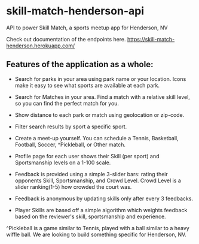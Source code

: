 # skill-match-henderson-api
API to power Skill Match, a sports meetup app for Henderson, NV

Check out documentation of the endpoints here.
https://skill-match-henderson.herokuapp.com/

## Features of the application as a whole:

- Search for parks in your area using park name or your location. Icons make it easy to see what sports
are available at each park.

- Search for Matches in your area. Find a match with a relative skill level, so you can find the perfect
match for you.

- Show distance to each park or match using geolocation or zip-code.

- Filter search results by sport a specific sport.

- Create a meet-up yourself. You can schedule a Tennis, Basketball, Football, Soccer, ^Pickleball, or
Other match.

- Profile page for each user shows their Skill (per sport) and Sportsmanship levels on a 1-100 scale.

- Feedback is provided using a simple 3-slider bars: rating their opponents Skill, Sportsmanship, and
Crowd Level. Crowd Level is a slider ranking(1-5) how crowded the court was.

- Feedback is anonymous by updating skills only after every 3 feedbacks.

- Player Skills are based off a simple algorithm which weights feedback based on the reviewer's skill,
sportsmanship and experience.


^Pickleball is a game similar to Tennis, played with a ball similar to a heavy wiffle ball. We are
looking to build something specific for Henderson, NV.